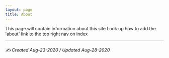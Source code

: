 ```yaml
---
layout: page
title: About
---
```


This page will contain information about this site
Look up how to add the 'about' link to the top right nav on index


---

###### ✍️ Created Aug-23-2020 / Updated Aug-28-2020 
